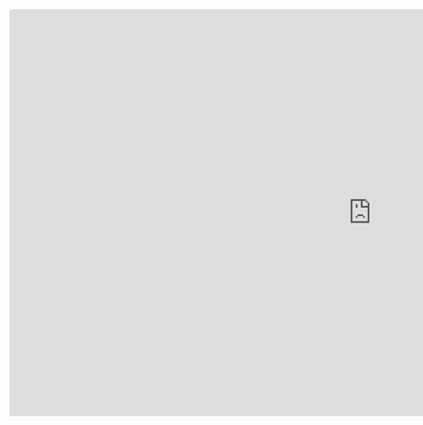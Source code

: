 <!DOCTYPE html>
<html>
  <body>
      <iframe width="1280" height="720" src="https://www.youtube.com/embed/EfbhJ_UC-G4" title="野狗子/心華" frameborder="0" allow="accelerometer; autoplay; clipboard-write; encrypted-media; gyroscope; picture-in-picture; web-share" allowfullscreen></iframe>
  </body>
</html>
